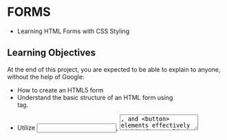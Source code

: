 # FORMS
- Learning HTML Forms with CSS Styling

## Learning Objectives
At the end of this project, you are expected to be able to explain to anyone, without the help of Google:
- How to create an HTML5 form
- Understand the basic structure of an HTML form using <form> tag.
- Utilize <input>, <textarea>, and <button> elements effectively within forms.
- How to choose the right input type
- Determine appropriate input types (text, email, password, number, etc.) based on the data being collected.
- How to constrain a form field with regular expressions
- Implement regular expressions (regex) within pattern attribute to enforce specific formats (like email validation or password strength).
- How to style inputs for invalid, valid, and required fields
- Use CSS pseudo-classes (:valid, :invalid, :required) to style form elements based on their validation status.
- Customize styles to provide visual feedback to users.
- How to build a comment form
- Create a form for users to submit comments, including fields for name, email, and comment content.
- Validate and style the form inputs to enhance usability.
- How to build a simple search form
- Design a search form with an input field and a search button.
- Apply styles to make the form intuitive and visually appealing.
- How to create usable and accessible forms
- Ensure forms are accessible to users with disabilities by using appropriate labels, placeholders, and ARIA attributes.
- Test forms for usability, including tab navigation, focus styles, and screen reader compatibility.

## Project Structure
- article.html: Contains HTML code for various forms.
- styles.css: CSS file for styling the forms.

## Usage
Clone the repository to your local machine.
***git clone <https://github.com/jessebrumley/atlas-web_front_end/tree/main/form>***

## Resources
- [MDN Web Docs - HTML forms](https://developer.mozilla.org/en-US/docs/Learn/Forms)
- [MDN Web Docs - Styling forms](https://developer.mozilla.org/en-US/docs/Learn/Forms/Styling_web_forms)
- [W3Schools - HTML Forms](https://www.w3schools.com/html/html_forms.asp)
- [A11y Project - Web Accessibility](https://www.a11yproject.com/)

## Author
[Jesse Brumnley](https://github.com/jessebrumley)
